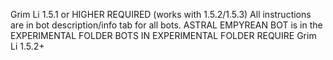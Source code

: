 Grim Li 1.5.1 or HIGHER REQUIRED (works with 1.5.2/1.5.3)
All instructions are in bot description/info tab for all bots.
ASTRAL EMPYREAN BOT is in the EXPERIMENTAL FOLDER
BOTS IN EXPERIMENTAL FOLDER REQUIRE Grim Li 1.5.2+

